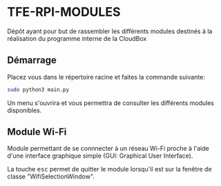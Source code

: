 # TFE-RPI-MODULES
Dépôt ayant pour but de rassembler les différents modules destinés à la réalisation du programme interne de la CloudBox

## Démarrage
Placez vous dans le répertoire racine et faites la commande suivante:
```bash
sudo python3 main.py
```
Un menu s'ouvrira et vous permettra de consulter les différents modules disponibles.

## Module Wi-Fi

Module permettant de se connnecter à un réseau Wi-Fi proche à l'aide d'une interface graphique simple (GUI: Graphical User Interface).

La touche <kbd>esc</kbd> permet de quitter le module lorsqu'il est sur la fenêtre de classe "WifiSelectionWindow".

